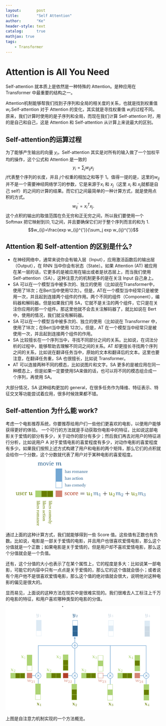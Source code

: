```yaml
---
layout:       post
title:        "Self Attention"
author:       "Ke"
header-style: text
catalog:      true
mathjax: true
tags:
    - Transformer
---
```


# Attention is All You Need 


Self-attention 就本质上是依然是一种特殊的 Attention。是种应用在 Transformer 中最重要的结构之一。  

 Attention机制能够帮我们找到子序列和全局的相关度的关系，也就是找到权重值$w_i$.Self-attention 对于 Attention 的变化，其实就是寻找权重值 $w_i$的过程不同。原来，我们计算时使用的是子序列和全局，而现在我们计算 Self-attention 时，用的是自己和自己，这是 Attention 和 Self-attention 从计算上来说最大的区别。

 ## Self-attention的运算过程
 为了能够产生输出的向量 $y_i$，Self-attention 其实是对所有的输入做了一个加权平均的操作，这个公式和 Attention 是一致的  
 $$ y_i=\sum_j w_{ij} x_j$$
 $j$代表整个序列的长度，并且 $j$个权重的相加之和等于 1。值得一提的是，这里的$w_{ij}$
 并不是一个需要神经网络学习的参数，它是来源于$x_i$ 和 $x_j$（这里 $x_i$ 和 $x_j$就都是自己 self）的之间的计算的结果。而它们之间最简单的一种计算方式，就是使用点积的方式。
 $$ w_{ij}^{'}=x_i^{T}x_j.$$
 这个点积的输出的取值范围在负无穷和正无穷之间，所以我们要使用一个 Softmax 把它映射到$[0,1]$之间，并且要确保它们对于整个序列而言的和为 1.  
 $$w_{ij}=\frac{exp w_{ij}^{'}}{\sum_j exp w_{ij}^{'}}$$

 ## Attention 和 Self-attention 的区别是什么?

- 在神经网络中，通常来说你会有输入层（Input），应用激活函数后的输出层（Output），在 RNN 当中你会有状态（State）。如果 Attention (AT) 被应用在某一层的话，它更多的是被应用在输出或者是状态层上，而当我们使用 Self-attention（SA），这种注意力的机制更多的是在关注 Input 自己身上。
- SA 可以在一个模型当中被多次的、独立的使用（比如说在Transformer中，使用了18次；在Bert当中使用12次）。但是，AT在一个模型当中经常只是被使用一次，并且起到连接两个组件的作用。两个不同的组件（Component），编码器和解码器。但是如果我们用 SA，它就不是关注的两个组件，它只是在关注你应用的那一个组件。那这里他就不会去关注解码器了，就比如说在 Bert 中，使用的情况，我们就没有解码器。
- SA 可以在一个模型当中被多次的、独立的使用（比如说在 Transformer 中，使用了18次；在Bert当中使用 12次）。但是，AT 在一个模型当中经常只是被使用一次，并且起到连接两个组件的作用。
- SA 比较擅长在一个序列当中，寻找不同部分之间的关系。比如说，在词法分析的过程中，能够帮助去理解不同词之间的关系。AT 却更擅长寻找两个序列之间的关系，比如说在翻译任务当中，原始的文本和翻译后的文本。这里也要注意，在翻译任务重，SA 也很擅长，比如说 Transformer。
- AT 可以连接两种不同的模态，比如说图片和文字。SA 更多的是被应用在同一种模态上，但是如果一定要使用SA来做的话，也可以将不同的模态组合成一个序列，再使用 SA。 

大部分情况，SA 这种结构更加的 general，在很多任务作为降维、特征表示、特征交叉等功能尝试着应用，很多时候效果都不错。

## Self-attention 为什么能 work?
考虑一个电影推荐系统，你要推荐给用户们一些他们更喜欢的电影，以便用户能够获得更好的体验。
一个可行的方法就是手动获取你电影中的特征，比如说这部电影关于爱情的部分有多少，关于动作的部分有多少；然后我们再去对用户的特征进行分析，比如说用户 A 对于爱情电影的喜爱程度有多少，对动作电影的喜爱程度有多少。如果我们按照上述方式构建了用户和电影的两个矩阵，那么它们的点积就会给你一个分数，这个分数就代表了用户对于某种电影的喜爱程度。
![img](/img/in-post/post-self-attention/score.jpg)
通过上面的这种计算方式，我们就能够得到一些 Score 值。这些值有正数也有负数。比如说，电影是一部关于爱情的电影，并且用户也很喜欢爱情电影，那么这个分值就是一个正数；如果电影是关于爱情的，但是用户却不喜欢爱情电影，那么这个分值就会是一个负值。

还有，这个分值的大小也表示了在某个属性上，它的程度是多大：比如说某一部电影，可能它的内容中只有一点点是关于爱情的，那么它的这个值就会很小；或者说有个用户他不是很喜欢爱情电影，那么这个值的绝对值就会很大，说明他对这种电影的偏见是很大的。

显而易见，上面说的这种方法在现实中是很难实现的。我们很难去人工标注上千万的电影的特征，和用户喜欢哪种类型的电影的分值。

![img](/img/in-post/post-self-attention/basic-self-attn.jpg)

上图是自注意力机制实现的一个方法概览。


